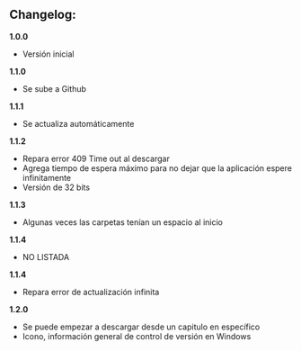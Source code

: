 ## Changelog:

**1.0.0**
 - Versión inicial

**1.1.0**
 - Se sube a Github

**1.1.1**
 - Se actualiza automáticamente

**1.1.2**
 - Repara error 409 Time out al descargar
 - Agrega tiempo de espera máximo para no dejar que la aplicación espere infinitamente
 - Versión de 32 bits

**1.1.3**
 - Algunas veces las carpetas tenían un espacio al inicio

**1.1.4**
 - NO LISTADA

**1.1.4**
 - Repara error de actualización infinita

**1.2.0**
 - Se puede empezar a descargar desde un capitulo en específico
 - Icono, información general de control de versión en Windows
